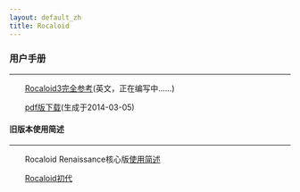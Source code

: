 ```yaml
---
layout: default_zh
title: Rocaloid
---
```


### 用户手册

---

&emsp;&emsp;[Rocaloid3完全参考](https://github.com/Rocaloid/Rocaloid-Doc)(英文，正在编写中……)

&emsp;&emsp;[pdf版下载](/resources/publications/R3FullReference-20140305.pdf)(生成于2014-03-05)

#### 旧版本使用简述

---

&emsp;&emsp;Rocaloid Renaissance核心版[使用简述](http://bbs.ivocaloid.com/thread-115564-1-1.html)

&emsp;&emsp;[Rocaloid初代](http://bbs.ivocaloid.com/thread-109562-1-1.html)
